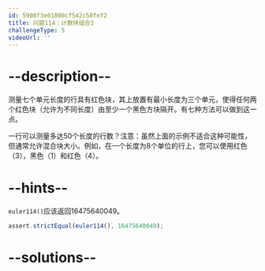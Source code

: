 ```yaml
---
id: 5900f3e01000cf542c50fef2
title: 问题114：计数块组合I
challengeType: 5
videoUrl: ''
---
```


# --description--

测量七个单元长度的行具有红色块，其上放置有最小长度为三个单元，使得任何两个红色块（允许为不同长度）由至少一个黑色方块隔开。有七种方法可以做到这一点。

一行可以测量多达50个长度的行数？注意：虽然上面的示例不适合这种可能性，但通常允许混合块大小。例如，在一个长度为8个单位的行上，您可以使用红色（3），黑色（1）和红色（4）。

# --hints--

`euler114()`应该返回16475640049。

```js
assert.strictEqual(euler114(), 16475640049);
```

# --solutions--


